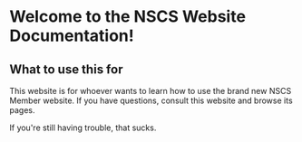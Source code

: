 # Welcome to the NSCS Website Documentation!

## What to use this for

This website is for whoever wants to learn how to use the brand new NSCS Member website. If you have questions, consult this website and browse its pages.

If you're still having trouble, that sucks.  